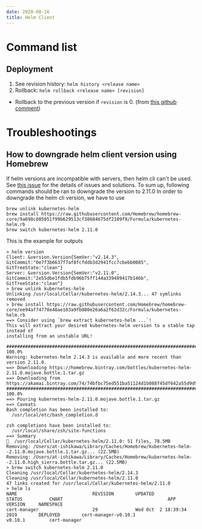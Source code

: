 ```yaml
---
date: 2020-08-16
title: Helm Client
---
```


Command list
===

Deployment
---
1. See revision history: `helm history <release name>`
1. Rollback: `helm rollback <release name> [revision]`
  - Rollback to the previous version if `revision` is 0. (from [this github comment](https://github.com/helm/helm/issues/1796#issuecomment-311385728))

Troubleshootings
===

How to downgrade helm client version using Homebrew
---

If helm versions are incompatible with servers, then helm cli can't be used.
See [this issue](https://github.com/helm/helm/issues/4547#issuecomment-423312200) for the details of issues and solutions.
To sum up, following commands should be ran to downgrade the version to 2.11.0
In order to downgrade the helm cli version, we have to use
```
brew unlink kubernetes-helm
brew install https://raw.githubusercontent.com/Homebrew/homebrew-core/9a698c885051f99b629513cf38684675df2109f9/Formula/kubernetes-helm.rb
brew switch kubernetes-helm 2.11.0
```

This is the example for outputs
```
> helm version
Client: &version.Version{SemVer:"v2.14.3", GitCommit:"0e7f3b6637f7af8fcfddb3d2941fcc7cbebb0085", GitTreeState:"clean"}
Server: &version.Version{SemVer:"v2.11.0", GitCommit:"2e55dbe1fdb5fdb96b75ff144a339489417b146b", GitTreeState:"clean"}
> brew unlink kubernetes-helm
Unlinking /usr/local/Cellar/kubernetes-helm/2.14.3... 47 symlinks removed
> brew install https://raw.githubusercontent.com/Homebrew/homebrew-core/ee94af74778e48ae103a9fb080e26a6a2f62d32c/Formula/kubernetes-helm.rb
==> Consider using `brew extract kubernetes-helm ...`!
This will extract your desired kubernetes-helm version to a stable tap instead of
installing from an unstable URL!

######################################################################## 100.0%
Warning: kubernetes-helm 2.14.3 is available and more recent than version 2.11.0.
==> Downloading https://homebrew.bintray.com/bottles/kubernetes-helm-2.11.0.mojave.bottle.1.tar.gz
==> Downloading from https://akamai.bintray.com/74/74bfbc75ed551ba51124d1b088f45df642a55d9d9fdef45d796d690f70c1f10e?
######################################################################## 100.0%
==> Pouring kubernetes-helm-2.11.0.mojave.bottle.1.tar.gz
==> Caveats
Bash completion has been installed to:
  /usr/local/etc/bash_completion.d

zsh completions have been installed to:
  /usr/local/share/zsh/site-functions
==> Summary
🍺  /usr/local/Cellar/kubernetes-helm/2.11.0: 51 files, 78.5MB
Removing: /Users/at-ishikawa/Library/Caches/Homebrew/kubernetes-helm--2.11.0.mojave.bottle.1.tar.gz... (22.5MB)
Removing: /Users/at-ishikawa/Library/Caches/Homebrew/kubernetes-helm--2.11.0.high_sierra.bottle.tar.gz... (22.5MB)
> brew switch kubernetes-helm 2.11.0
Cleaning /usr/local/Cellar/kubernetes-helm/2.14.3
Cleaning /usr/local/Cellar/kubernetes-helm/2.11.0
47 links created for /usr/local/Cellar/kubernetes-helm/2.11.0
> helm ls
NAME                            REVISION        UPDATED                         STATUS          CHART                                       APP VERSION     NAMESPACE
cert-manager                    29              Wed Oct  2 18:39:34 2019        DEPLOYED        cert-manager-v0.10.1                        v0.10.1         cert-manager
```
